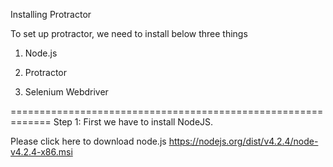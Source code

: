 Installing Protractor 

To set up protractor, we need to install below three things

1. Node.js

2. Protractor

3. Selenium Webdriver

=============================================================
Step 1: First we have to install NodeJS. 

Please click here to download node.js https://nodejs.org/dist/v4.2.4/node-v4.2.4-x86.msi
